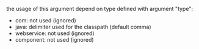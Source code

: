the usage of this argument depend on type defined with argument "type":
- com: not used (ignored)
- java: delimiter used for the classpath (default comma)
- webservice: not used (ignored)
- component: not used (ignored)